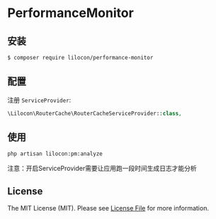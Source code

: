 # PerformanceMonitor

## 安装

``` bash
$ composer require lilocon/performance-monitor
```


## 配置

注册 `ServiceProvider`:

```php
\Lilocon\RouterCache\RouterCacheServiceProvider::class,
```


## 使用

``` bash
php artisan lilocon:pm:analyze
```

注意：开启ServiceProvider需要让应用跑一段时间生成日志才能分析

## License

The MIT License (MIT). Please see [License File](LICENSE.md) for more information.